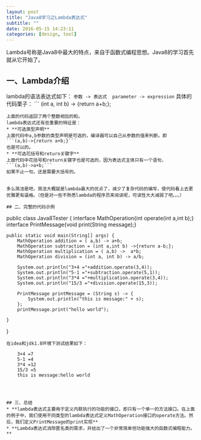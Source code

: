 ```yaml
---
layout: post
title: "Java8学习之Lambda表达式"
subtitle: ""
date: 2016-05-15 14:23:11
categories: [design, tool]
---
```


Lambda号称是Java8中最大的特点，来自于函数式编程思想。Java8的学习首先就从它开始了。

## 一、Lambda介绍
lambda的语法表达式如下：
	```
	参数 -> 表达式 
	parameter -> expression
	```
具体的代码栗子：
	```
	(int a, int b) ->  {return a+b;};
```
上面的代码返回了两个整数相加的和。
lambda表达式还有些重要的特征是：
* **可选类型声明**
上面代码中a,b参数的类型声明是可选的，编译器可以自己从参数的值来判断。即
```(a,b)->{return a+b;}```
也是可以的。
* **可选花括号和return关键字**
上面代码中花括号和return关键字也是可选的，因为表达式主体只有一个语句，
```(a,b)->a+b;```
如果不止一句，还是需要大括号的。


多么简洁是吧，简洁大概就是lambda最大的优点了，减少了复杂代码的编写，使代码看上去更优雅更有逼格。（但是对一些不熟悉lambda的程序员来阅读呢，可读性大大减弱了吧。。。）

## 二、完整的代码示例
```
public class Java8Tester {
    interface MathOperation{int operate(int a,int b);}
    interface PrintMessage{void print(String message);}

    public static void main(String[] args) {
        MathOperation addition = ( a,b) -> a+b;
        MathOperation subtraction = (int a,int b) ->{return a-b;};
        MathOperation multiplication = ( a,b) ->  a*b;
        MathOperation division = (int a, int b) -> a/b;

        System.out.println("3+4 ="+addition.operate(3,4));
        System.out.println("5-1 ="+subtraction.operate(5,1));
        System.out.println("3*4 ="+multiplication.operate(3,4));
        System.out.println("15/3 ="+division.operate(15,3));

        PrintMessage printMessage = (String s) -> {
            System.out.println("this is message:" + s);
        };
        printMessage.print("hello world");

    }
}
```
在idea和jdk1.8环境下测试结果如下：

	3+4 =7
	5-1 =4
	3*4 =12
	15/3 =5
	this is message:hello world




## 三、总结
* **lambda表达式主要用于定义内联执行的功能的接口，即只有一个单一的方法接口。在上面的例子中，我们使用不同类型的lambda表达式定义MathOperation接口的operate方法。然后，我们定义PrintMessage的print实现**
* **Lambda表达式消除匿名类的需求，并给出了一个非常简单但功能强大的函数式编程能力。**

